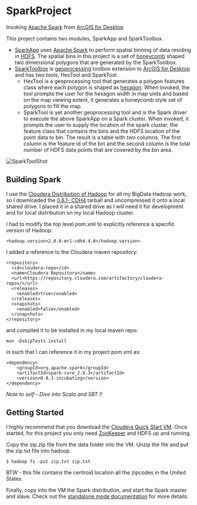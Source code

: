 SparkProject
============

Invoking [Apache Spark](http://spark.incubator.apache.org/) from [ArcGIS for Desktop](http://www.esri.com/software/arcgis/arcgis-for-desktop)

This project contains two modules, SparkApp and SparkToolbox.

* [SparkApp](https://github.com/mraad/SparkProject/tree/master/SparkApp) uses [Apache Spark](http://spark.incubator.apache.org/) to perform spatial binning  of data residing in [HDFS](http://hadoop.apache.org/docs/stable1/hdfs_design.html).  The spatial bins in this project is a set of [honeycomb](http://en.wikipedia.org/wiki/Honeycomb) shaped two dimensional polygons that are generated by the SparkToolbox.
* [SparkToolbox](https://github.com/mraad/SparkProject/tree/master/SparkToolbox) is [geoprocessing](http://help.arcgis.com/en/arcgisdesktop/10.0/help/index.html#/What_is_geoprocessing/002s00000001000000/) toolbox extension to [ArcGIS for Desktop](http://www.esri.com/software/arcgis/arcgis-for-desktop) and has two tools, HexTool and SparkTool.
    * HexTool is a geoprocessing tool that generates a polygon features class where each polygon is shaped as [hexagon](http://en.wikipedia.org/wiki/Hexagon). When invoked, the tool prompts the user for the hexagon width in map units and based on the map viewing extent, it generates a honeycomb style set of polygons to fill the map.
    * SparkTool is yet another geoprocessing tool and is the Spark driver to execute the above SparkApp on a Spark cluster. When invoked, it prompts the user to supply the location of the spark cluster, the feature class that contains the bins and the HDFS location of the point data to bin.  The result is a table with two columns. The first column is the feature id of the bin and the second column is the total number of HDFS data points that are covered by the bin area.

![SparkToolShot](https://dl.dropboxusercontent.com/u/2193160/SparkToolShot.png "SparkToolShot")

## Building Spark
I use the [Cloudera Distribution of Hadoop](http://www.cloudera.com/content/cloudera/en/products-and-services/cdh.html) for all my BigData Hadoop work, so I downloaded the [0.8.1- CDH4](http://spark.incubator.apache.org/downloads.html) tarball and uncompressed it onto a local shared drive. I placed it in a shared drive as I will need it for development and for local distribution on my local Hadoop cluster.

I had to modify the top level pom.xml to explicitly reference a specific version of Hadoop:

```
<hadoop.version>2.0.0-mr1-cdh4.4.0</hadoop.version>
```

I added a reference to the Cloudera maven repository:

```
<repository>
  <id>cloudera-repo</id>
  <name>Cloudera Repository</name>
  <url>https://repository.cloudera.com/artifactory/cloudera-repos/</url>
  <releases>
    <enabled>true</enabled>
  </releases>
  <snapshots>
    <enabled>false</enabled>
  </snapshots>
</repository>
```
and compiled it to be installed in my local maven repo:

```
mvn -DskipTests install
```

in such that I can reference it in my project pom.xml as:

```
<dependency>
    <groupId>org.apache.spark</groupId>
    <artifactId>spark-core_2.9.3</artifactId>
    <version>0.8.1-incubating</version>
</dependency>
```

*Note to self - Dive into Scala and SBT !!*

## Getting Started
I highly recommend that you download the [Cloudera Quick Start VM](http://www.cloudera.com/content/cloudera-content/cloudera-docs/DemoVMs/Cloudera-QuickStart-VM/cloudera_quickstart_vm.html). Once started, for this project you only need [ZooKeeper](http://zookeeper.apache.org/) and HDFS up and running.

Copy the zip.zip file from the data folder into the VM. Unzip the file and put the zip.txt file into hadoop.

```
$ hadoop fs -put zip.txt zip.txt
```

BTW - this file contains the centroid location all the zipcodes in the United States.

Finally, copy into the VM the Spark distribution, and start the Spark master and slave. Check out the [standalone mode documentation](http://spark.incubator.apache.org/docs/latest/spark-standalone.html) for more details.
